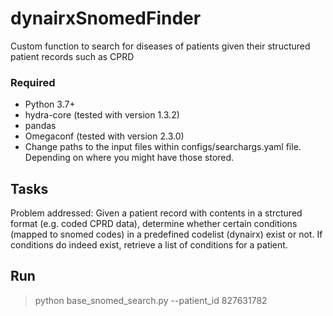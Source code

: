 # dynairxSnomedFinder
Custom function to search for diseases of patients given their structured patient records such as CPRD 

### Required
- Python 3.7+
- hydra-core (tested with version 1.3.2)
- pandas
- Omegaconf (tested with version 2.3.0)
- Change paths to the input files within configs/searchargs.yaml file. Depending on where you might have those stored.

## Tasks
Problem addressed: Given a patient record with contents in a strctured format (e.g. coded CPRD data), determine whether certain conditions (mapped to snomed codes) in a predefined codelist (dynairx) exist or not. If conditions do indeed exist, retrieve a list of conditions for a patient.

## Run
> python base_snomed_search.py --patient_id 827631782
